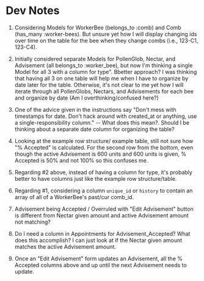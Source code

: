 # Dev Notes

1. Considering Models for WorkerBee (belongs_to :comb) and Comb (has_many :worker-bees). But unsure yet how I will display changing ids over time on the table for the bee when they change combs (i.e., 123-C1, 123-C4).

2. Initially considered separate Models for PollenGlob, Nectar, and Advisement (all belongs_to :worker_bee), but now I'm thinking a single Model for all 3 with a column for type". Bbetter approach? I was thinking that having all 3 on one table will help me when I have to organize by date later for the table. Otherwise, it's not clear to me yet how I will iterate through all PollenGlobs, Nectars, and Advisements for each bee and organize by date (Am I overthinking/confused here?)

3. One of the advice given in the instructions say "Don't mess with timestamps for date. Don't hack around with created_at or anything, use a single-responsibility column." -- What does this mean?. Should I be thinking about a separate date column for organizing the table?

4. Looking at the example row structure/ example table, still not sure how "% Accepted" is calculated. For the second row from the bottom, even though the active Advisement is 600 units and 600 units is given, % Accepted is 50% and not 100% so this confuses me.

5. Regarding #2 above, instead of having a column for type, it's probably better to have columns just like the example row structure/table.

6. Regarding #1, considering a column `unique_id` or `history` to contain an array of all of a WorkerBee's past/cur comb_id.

7. Advisement being Accepted / Overruled with "Edit Advisement" button is different from Nectar given amount and active Advisement amount not matching?

8. Do I need a column in Appointments for Advisement_Accepted? What does this accomplish? I can just look at if the Nectar given amount matches the active Advisement amount.

9. Once an "Edit Advisement" form updates an Advisement, all the % Accepted columns above and up until the next Advisement needs to update.
